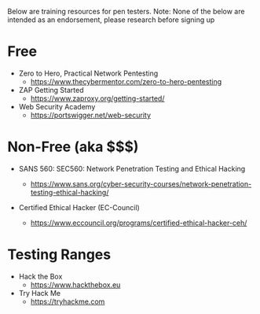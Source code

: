 Below are training resources for pen testers.
Note: None of the below are intended as an endorsement, please research before signing up
# Free

* Zero to Hero, Practical Network Pentesting
	* https://www.thecybermentor.com/zero-to-hero-pentesting
* ZAP Getting Started
	* https://www.zaproxy.org/getting-started/
* Web Security Academy
	* https://portswigger.net/web-security

# Non-Free (aka $$$)

* SANS 560: SEC560: Network Penetration Testing and Ethical Hacking
	* https://www.sans.org/cyber-security-courses/network-penetration-testing-ethical-hacking/

* Certified Ethical Hacker (EC-Council)
	* https://www.eccouncil.org/programs/certified-ethical-hacker-ceh/


# Testing Ranges 

* Hack the Box
	* https://www.hackthebox.eu
* Try Hack Me
	* https://tryhackme.com
